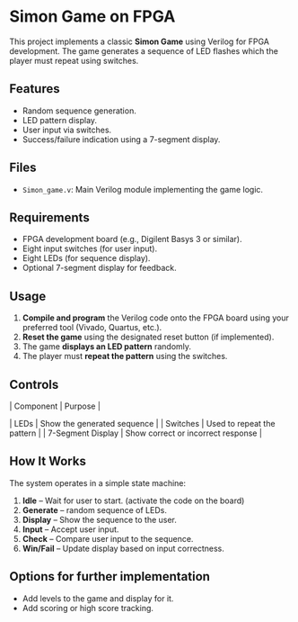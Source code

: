 # Simon Game on FPGA

This project implements a classic **Simon Game** using Verilog for FPGA development. 
The game generates a sequence of LED flashes which the player must repeat using switches. 

## Features

- Random sequence generation.
- LED pattern display.
- User input via switches.
- Success/failure indication using a 7-segment display.

## Files

- `Simon_game.v`: Main Verilog module implementing the game logic.

## Requirements

- FPGA development board (e.g., Digilent Basys 3 or similar).
- Eight input switches (for user input).
- Eight LEDs (for sequence display).
- Optional 7-segment display for feedback.

## Usage

1. **Compile and program** the Verilog code onto the FPGA board using your preferred tool (Vivado, Quartus, etc.).
2. **Reset the game** using the designated reset button (if implemented).
3. The game **displays an LED pattern** randomly.
4. The player must **repeat the pattern** using the switches.

## Controls

| Component         | Purpose                             |

| LEDs              | Show the generated sequence         |
| Switches          | Used to repeat the pattern          |
| 7-Segment Display | Show correct or incorrect response  |

## How It Works

The system operates in a simple state machine:
1. **Idle** – Wait for user to start. (activate the code on the board)
2. **Generate** – random sequence of LEDs.
3. **Display** – Show the sequence to the user.
4. **Input** – Accept user input.
5. **Check** – Compare user input to the sequence.
6. **Win/Fail** – Update display based on input correctness.

## Options for further implementation

- Add levels to the game and display for it.
- Add scoring or high score tracking.
